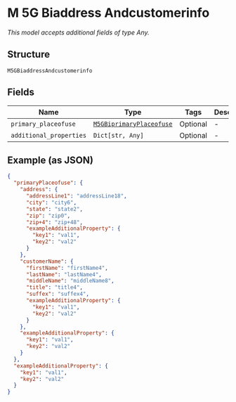 
# M 5G Biaddress Andcustomerinfo

*This model accepts additional fields of type Any.*

## Structure

`M5GBiaddressAndcustomerinfo`

## Fields

| Name | Type | Tags | Description |
|  --- | --- | --- | --- |
| `primary_placeofuse` | [`M5GBiprimaryPlaceofuse`](../../doc/models/m-5g-biprimary-placeofuse.md) | Optional | - |
| `additional_properties` | `Dict[str, Any]` | Optional | - |

## Example (as JSON)

```json
{
  "primaryPlaceofuse": {
    "address": {
      "addressLine1": "addressLine18",
      "city": "city6",
      "state": "state2",
      "zip": "zip0",
      "zip+4": "zip+48",
      "exampleAdditionalProperty": {
        "key1": "val1",
        "key2": "val2"
      }
    },
    "customerName": {
      "firstName": "firstName4",
      "lastName": "lastName4",
      "middleName": "middleName8",
      "title": "title4",
      "suffex": "suffex4",
      "exampleAdditionalProperty": {
        "key1": "val1",
        "key2": "val2"
      }
    },
    "exampleAdditionalProperty": {
      "key1": "val1",
      "key2": "val2"
    }
  },
  "exampleAdditionalProperty": {
    "key1": "val1",
    "key2": "val2"
  }
}
```

